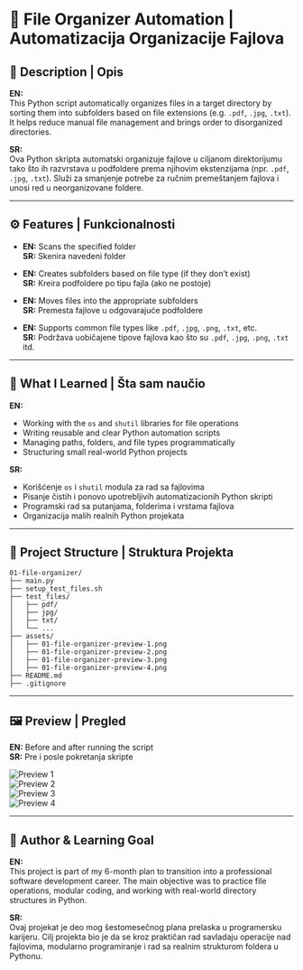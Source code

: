 # 📁 File Organizer Automation | Automatizacija Organizacije Fajlova

## 📌 Description | Opis

**EN:**  
This Python script automatically organizes files in a target directory by sorting them into subfolders based on file extensions (e.g. `.pdf`, `.jpg`, `.txt`). It helps reduce manual file management and brings order to disorganized directories.

**SR:**  
Ova Python skripta automatski organizuje fajlove u ciljanom direktorijumu tako što ih razvrstava u podfoldere prema njihovim ekstenzijama (npr. `.pdf`, `.jpg`, `.txt`). Služi za smanjenje potrebe za ručnim premeštanjem fajlova i unosi red u neorganizovane foldere.

---

## ⚙️ Features | Funkcionalnosti

- **EN:** Scans the specified folder  
  **SR:** Skenira navedeni folder

- **EN:** Creates subfolders based on file type (if they don’t exist)  
  **SR:** Kreira podfoldere po tipu fajla (ako ne postoje)

- **EN:** Moves files into the appropriate subfolders  
  **SR:** Premesta fajlove u odgovarajuće podfoldere

- **EN:** Supports common file types like `.pdf`, `.jpg`, `.png`, `.txt`, etc.  
  **SR:** Podržava uobičajene tipove fajlova kao što su `.pdf`, `.jpg`, `.png`, `.txt` itd.

---

## 🧠 What I Learned | Šta sam naučio

**EN:**

- Working with the `os` and `shutil` libraries for file operations
- Writing reusable and clear Python automation scripts
- Managing paths, folders, and file types programmatically
- Structuring small real-world Python projects

**SR:**

- Korišćenje `os` i `shutil` modula za rad sa fajlovima
- Pisanje čistih i ponovo upotrebljivih automatizacionih Python skripti
- Programski rad sa putanjama, folderima i vrstama fajlova
- Organizacija malih realnih Python projekata

---

## 📂 Project Structure | Struktura Projekta

```
01-file-organizer/
├── main.py
├── setup_test_files.sh
├── test_files/
│   ├── pdf/
│   ├── jpg/
│   ├── txt/
│   └── ...
├── assets/
│   ├── 01-file-organizer-preview-1.png
│   ├── 01-file-organizer-preview-2.png
│   ├── 01-file-organizer-preview-3.png
│   ├── 01-file-organizer-preview-4.png
├── README.md
├── .gitignore
```

---

## 🖼️ Preview | Pregled

**EN:** Before and after running the script  
**SR:** Pre i posle pokretanja skripte

![Preview 1](../assets/01-file-organizer-preview-1.png)  
![Preview 2](../assets/01-file-organizer-preview-2.png)  
![Preview 3](../assets/01-file-organizer-preview-3.png)  
![Preview 4](../assets/01-file-organizer-preview-4.png)

---

## 📌 Author & Learning Goal

**EN:**  
This project is part of my 6-month plan to transition into a professional software development career. The main objective was to practice file operations, modular coding, and working with real-world directory structures in Python.

**SR:**  
Ovaj projekat je deo mog šestomesečnog plana prelaska u programersku karijeru. Cilj projekta bio je da se kroz praktičan rad savladaju operacije nad fajlovima, modularno programiranje i rad sa realnim strukturom foldera u Pythonu.
